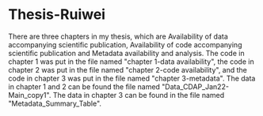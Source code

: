 # Thesis-Ruiwei
There are three chapters in my thesis,
which are Availability of data accompanying scientific publication, 
Availability of code accompanying scientific publication 
and Metadata availability and analysis. 
The code in chapter 1 was put in the file named "chapter 1-data availability", 
the code in chapter 2 was put in the file named "chapter 2-code availability", 
and the code in chapter 3 was put in the file named "chapter 3-metadata".
The data in chapter 1 and 2 can be found the file named "Data_CDAP_Jan22-Main_copy1".
The data in chapter 3 can be found in the file named "Metadata_Summary_Table".
